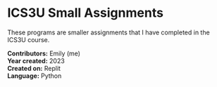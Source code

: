 # ICS3U Small Assignments

These programs are smaller assignments that I have completed in the ICS3U course.

**Contributors:** Emily (me) <br />
**Year created:** 2023 <br />
**Created on:** Replit <br />
**Language:** Python

